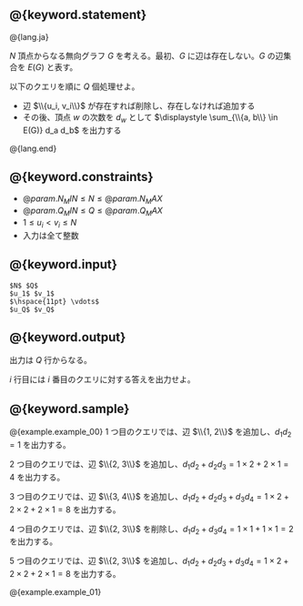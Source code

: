 ## @{keyword.statement}

@{lang.ja}

$N$ 頂点からなる無向グラフ $G$ を考える。最初、$G$ に辺は存在しない。$G$ の辺集合を $E(G)$ と表す。

以下のクエリを順に $Q$ 個処理せよ。

- 辺 $\\{u_i, v_i\\}$ が存在すれば削除し、存在しなければ追加する
- その後、頂点 $w$ の次数を $d_w$ として $\displaystyle \sum_{\\{a, b\\} \in E(G)} d_a d_b$ を出力する

@{lang.end}

## @{keyword.constraints}
- $@{param.N_MIN} \leq N \leq @{param.N_MAX}$
- $@{param.Q_MIN} \leq Q \leq @{param.Q_MAX}$
- $1 \leq u_i \lt v_i \leq N$
- 入力は全て整数

## @{keyword.input}

```
$N$ $Q$
$u_1$ $v_1$
$\hspace{11pt} \vdots$
$u_Q$ $v_Q$
```

## @{keyword.output}

出力は $Q$ 行からなる。

$i$ 行目には $i$ 番目のクエリに対する答えを出力せよ。

## @{keyword.sample}

@{example.example_00}
$1$ つ目のクエリでは、辺 $\\{1, 2\\}$ を追加し、$d_1 d_2 = 1$ を出力する。

$2$ つ目のクエリでは、辺 $\\{2, 3\\}$ を追加し、$d_1 d_2 + d_2 d_3 = 1 \times 2 + 2 \times 1 = 4$ を出力する。

$3$ つ目のクエリでは、辺 $\\{3, 4\\}$ を追加し、$d_1 d_2 + d_2 d_3 + d_3 d_4 = 1 \times 2 + 2 \times 2 + 2 \times 1 = 8$ を出力する。

$4$ つ目のクエリでは、辺 $\\{2, 3\\}$ を削除し、$d_1 d_2 + d_3 d_4 = 1 \times 1 + 1 \times 1 = 2$ を出力する。

$5$ つ目のクエリでは、辺 $\\{2, 3\\}$ を追加し、$d_1 d_2 + d_2 d_3 + d_3 d_4 = 1 \times 2 + 2 \times 2 + 2 \times 1 = 8$ を出力する。

@{example.example_01}
